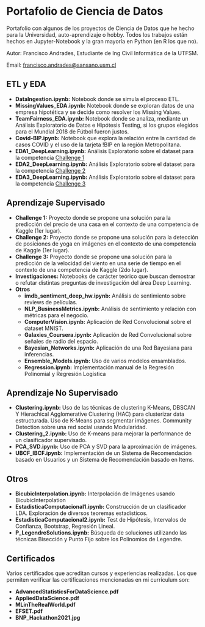 # Portafolio de Ciencia de Datos
Portafolio con algunos de los proyectos de Ciencia de Datos que he hecho para la Universidad, auto-aprendizaje o hobby.
Todos los trabajos están hechos en Jupyter-Notebook y la gran mayoría en Python (en R los que no). 

Autor: Francisco Andrades, Estudiante de Ing Civil Informática de la UTFSM.

Email: francisco.andrades@sansano.usm.cl

## ETL y EDA
- **DataIngestion.ipynb:** Notebook donde se simula el proceso ETL.
- **MissingValues_EDA.ipynb:** Notebook donde se exploran datos de una empresa hipotética y se decide como resolver los Missing Values.
- **TeamFairness_EDA.ipynb:** Notebook donde se analiza, mediante un Análisis Exploratorio de Datos e Hipótesis Testing, si los grupos elegidos para el Mundial 2018 de Fútbol fueron justos.
- **Covid-BIP.ipynb:** Notebook que explora la relación entre la cantidad de casos COVID y el uso de la tarjeta !BIP en la región Metropolitana.
- **EDA1_DeepLearning.ipynb:** Análisis Exploratorio sobre el dataset para la competencia [Challenge 1](https://github.com/franciscoandrades/Portfolio/tree/master/Aprendizaje%20Supervisado/Challenge%201)
- **EDA2_DeepLearning.ipynb:** Análisis Exploratorio sobre el dataset para la competencia [Challenge 2](https://github.com/franciscoandrades/Portfolio/tree/master/Aprendizaje%20Supervisado/Challenge%202)
- **EDA3_DeepLearning.ipynb:** Análisis Exploratorio sobre el dataset para la competencia [Challenge 3](https://github.com/franciscoandrades/Portfolio/tree/master/Aprendizaje%20Supervisado/Challenge3)

## Aprendizaje Supervisado
- **Challenge 1:** Proyecto donde se propone una solución para la predicción del precio de una casa en el contexto de una competencia de Kaggle (1er lugar).
- **Challenge 2:** Proyecto donde se propone una solución para la detección de posiciones de yoga en imágenes en el contexto de una competencia de Kaggle (1er lugar).
- **Challenge 3:** Proyecto donde se propone una solución para la predicción de la velocidad del viento en una serie de tiempo en el contexto de una competencia de Kaggle (2do lugar).
- **Investigaciones:** Notebooks de carácter teórico que buscan demostrar o refutar distintas preguntas de investigación del área Deep Learning.
- **Otros**
    - **imdb_sentiment_deep_hw.ipynb:** Análisis de sentimiento sobre reviews de películas.
    - **NLP_BusinessMetrics.ipynb:** Análisis de sentimiento y relación con métricas para el negocio. 
    - **ComputerVision.ipynb:** Aplicación de Red Convolucional sobre el dataset MNIST.
    - **Galaxies_Coursera.ipynb:** Aplicación de Red Convolucional sobre señales de radio del espacio.
    - **Bayesian_Networks.ipynb:** Aplicación de una Red Bayesiana para inferencias.
    - **Ensemble_Models.ipynb:** Uso de varios modelos ensamblados.
    - **Regression.ipynb:** Implementación manual de la Regresión Polinomial y Regresión Logística

## Aprendizaje No Supervisado
- **Clustering.ipynb:** Uso de las técnicas de clustering K-Means, DBSCAN Y Hierachical Agglomerative Clustering (HAC) para clusterizar data estructurada. Uso de K-Means para segmentar imágenes. Community Detection sobre una red social usando Modularidad.
- **Clustering_2.ipynb:** Uso de K-means para mejorar la performance de un clasificador supervisado.
- **PCA_SVD.ipynb:** Uso de PCA y SVD para la aproximación de imágenes.
- **UBCF_IBCF.ipynb:** Implementación de un Sistema de Recomendación basado en Usuarios y un Sistema de Recomendación basado en Items.

## Otros
- **BicubicInterpolation.ipynb:** Interpolación de Imágenes usando BicubicInterpolation
- **EstadisticaComputacional1.ipynb:** Construcción de un clasificador LDA. Exploración de diversos teoremas estadísticos.
- **EstadisticaComputacional2.ipynb:** Test de Hipótesis, Intervalos de Confianza, Bootstrap, Regresión Lineal.
- **P_LegendreSolutions.ipynb:** Búsqueda de soluciones utilizando las técnicas Bisección y Punto Fijo sobre los Polinomios de Legendre.

## Certificados
Varios certificados que acreditan cursos y experiencias realizadas. Los que permiten verificar las certificaciones mencionadas en mi currículum son:
- **AdvancedStatisticsForDataScience.pdf**
- **AppliedDataScience.pdf**
- **MLinTheRealWorld.pdf**
- **EFSET.pdf**
- **BNP_Hackathon2021.jpg**

